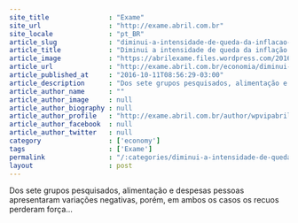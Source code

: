 ```yaml
---
site_title               : "Exame"
site_url                 : "http://exame.abril.com.br"
site_locale              : "pt_BR"
article_slug             : "diminui-a-intensidade-de-queda-da-inflacao-em-sao-paulo"
article_title            : "Diminui a intensidade de queda da inflação em São Paulo"
article_image            : "https://abrilexame.files.wordpress.com/2016/10/size_960_16_9_supermercado2.jpg?quality=70&strip=all&w=960"
article_url              : "http://exame.abril.com.br/economia/diminui-a-intensidade-de-queda-da-inflacao-em-sao-paulo/"
article_published_at     : "2016-10-11T08:56:29-03:00"
article_description      : "Dos sete grupos pesquisados, alimentação e despesas pessoas apresentaram variações negativas, porém, em ambos os casos os recuos perderam força..."
article_author_name      : ""
article_author_image     : null
article_author_biography : null
article_author_profile   : "http://exame.abril.com.br/author/wpvipabril/"
article_author_facebook  : null
article_author_twitter   : null
category                 : ['economy']
tags                     : ['Exame']
permalink                : "/:categories/diminui-a-intensidade-de-queda-da-inflacao-em-sao-paulo/"
layout                   : post
---
```


Dos sete grupos pesquisados, alimentação e despesas pessoas apresentaram variações negativas, porém, em ambos os casos os recuos perderam força...
